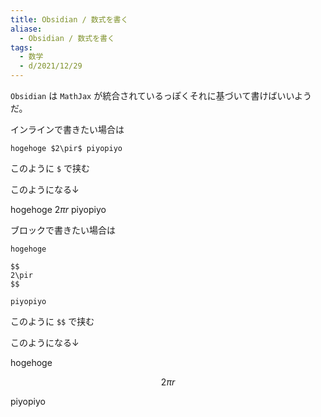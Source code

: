 ```yaml
---
title: Obsidian / 数式を書く
aliase:
  - Obsidian / 数式を書く
tags:
  - 数学
  - d/2021/12/29
---
```


`Obsidian` は `MathJax` が統合されているっぽくそれに基づいて書けばいいようだ。

インラインで書きたい場合は

```
hogehoge $2\pir$ piyopiyo
```

このように `$` で挟む

このようになる↓

hogehoge $2\pi r$ piyopiyo



ブロックで書きたい場合は

```
hogehoge

$$
2\pir
$$

piyopiyo
```

このように `$$` で挟む

このようになる↓


hogehoge

$$
2\pi r
$$

piyopiyo





